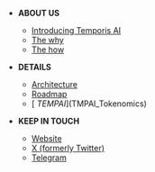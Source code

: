 - **ABOUT US**
  - [<i class="fas fa-home"></i> Introducing Temporis AI](/about/introduce-temporisai.md)
  - [<i class="fas fa-landscape"></i> The why](/about/the-why.md)
  - [<i class="fas fa-opportunity"></i> The how](/about/the-how.md)
 
- **DETAILS**
  - [<i class="fas fa-cogs"></i> Architecture](architecture.md)
  - [<i class="fas fa-map-signs"></i> Roadmap](roadmap)
  - [<i class="fas fa-coins"></i> $TEMPAI]($TMPAI_Tokenomics)

- **KEEP IN TOUCH**
  - [<i class="fas fa-globe"></i> Website](https://temporisai.net)
  - [<i class="fab fa-twitter"></i> X (formerly Twitter)](https://x.com/temporisai)
  - [<i class="fab fa-telegram-plane"></i> Telegram](https://telegram.com)
